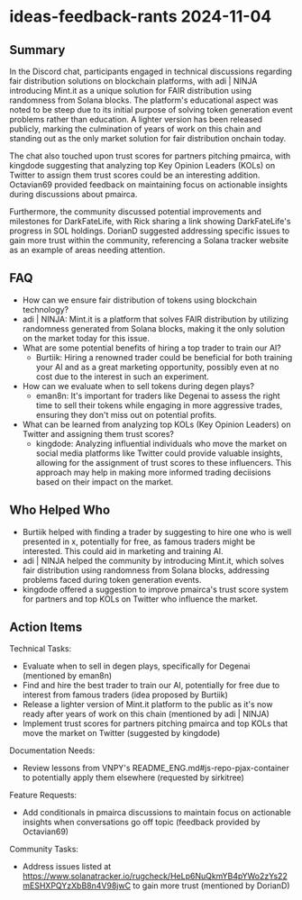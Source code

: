 # ideas-feedback-rants 2024-11-04

## Summary
 In the Discord chat, participants engaged in technical discussions regarding fair distribution solutions on blockchain platforms, with adi | NINJA introducing Mint.it as a unique solution for FAIR distribution using randomness from Solana blocks. The platform's educational aspect was noted to be steep due to its initial purpose of solving token generation event problems rather than education. A lighter version has been released publicly, marking the culmination of years of work on this chain and standing out as the only market solution for fair distribution onchain today.

The chat also touched upon trust scores for partners pitching pmairca, with kingdode suggesting that analyzing top Key Opinion Leaders (KOLs) on Twitter to assign them trust scores could be an interesting addition. Octavian69 provided feedback on maintaining focus on actionable insights during discussions about pmairca.

Furthermore, the community discussed potential improvements and milestones for DarkFateLife, with Rick sharing a link showing DarkFateLife's progress in SOL holdings. DorianD suggested addressing specific issues to gain more trust within the community, referencing a Solana tracker website as an example of areas needing attention.

## FAQ
 - How can we ensure fair distribution of tokens using blockchain technology?
  - adi | NINJA: Mint.it is a platform that solves FAIR distribution by utilizing randomness generated from Solana blocks, making it the only solution on the market today for this issue.
- What are some potential benefits of hiring a top trader to train our AI?
  - Burtiik: Hiring a renowned trader could be beneficial for both training your AI and as a great marketing opportunity, possibly even at no cost due to the interest in such an experiment.
- How can we evaluate when to sell tokens during degen plays?
  - eman8n: It's important for traders like Degenai to assess the right time to sell their tokens while engaging in more aggressive trades, ensuring they don't miss out on potential profits.
- What can be learned from analyzing top KOLs (Key Opinion Leaders) on Twitter and assigning them trust scores?
  - kingdode: Analyzing influential individuals who move the market on social media platforms like Twitter could provide valuable insights, allowing for the assignment of trust scores to these influencers. This approach may help in making more informed trading deciisions based on their impact on the market.

## Who Helped Who
 - Burtiik helped with finding a trader by suggesting to hire one who is well presented in x, potentially for free, as famous traders might be interested. This could aid in marketing and training AI.
- adi | NINJA helped the community by introducing Mint.it, which solves fair distribution using randomness from Solana blocks, addressing problems faced during token generation events.
- kingdode offered a suggestion to improve pmairca's trust score system for partners and top KOLs on Twitter who influence the market.

## Action Items
 Technical Tasks:
  - Evaluate when to sell in degen plays, specifically for Degenai (mentioned by eman8n)
  - Find and hire the best trader to train our AI, potentially for free due to interest from famous traders (idea proposed by Burtiik)
  - Release a lighter version of Mint.it platform to the public as it's now ready after years of work on this chain (mentioned by adi | NINJA)
  - Implement trust scores for partners pitching pmairca and top KOLs that move the market on Twitter (suggested by kingdode)

Documentation Needs:
  - Review lessons from VNPY's README_ENG.md#js-repo-pjax-container to potentially apply them elsewhere (requested by sirkitree)

Feature Requests:
  - Add conditionals in pmairca discussions to maintain focus on actionable insights when conversations go off topic (feedback provided by Octavian69)

Community Tasks:
  - Address issues listed at https://www.solanatracker.io/rugcheck/HeLp6NuQkmYB4pYWo2zYs22mESHXPQYzXbB8n4V98jwC to gain more trust (mentioned by DorianD)

